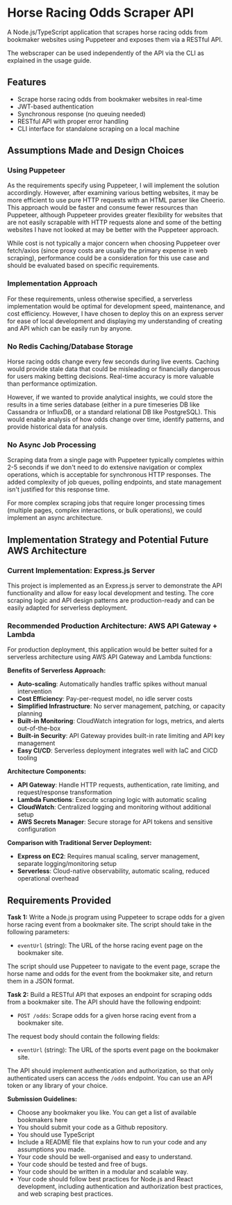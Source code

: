 # Horse Racing Odds Scraper API

A Node.js/TypeScript application that scrapes horse racing odds from bookmaker websites using Puppeteer and exposes them via a RESTful API. 

The webscraper can be used independently of the API via the CLI as explained in the usage guide.

## Features

-  Scrape horse racing odds from bookmaker websites in real-time
-  JWT-based authentication
-  Synchronous response (no queuing needed)
-  RESTful API with proper error handling
-  CLI interface for standalone scraping on a local machine

## Assumptions Made and Design Choices
### Using Puppeteer
As the requirements specify using Puppeteer, I will implement the solution accordingly. However, after examining various betting websites, it may be more efficient to use pure HTTP requests with an HTML parser like Cheerio. This approach would be faster and consume fewer resources than Puppeteer, although Puppeteer provides greater flexibility for websites that are not easily scrapable with HTTP requests alone and some of the betting websites I have not looked at may be better with the Puppeteer approach. 

While cost is not typically a major concern when choosing Puppeteer over fetch/axios (since proxy costs are usually the primary expense in web scraping), performance could be a consideration for this use case and should be evaluated based on specific requirements.

### Implementation Approach
For these requirements, unless otherwise specified, a serverless implementation would be optimal for development speed, maintenance, and cost efficiency. However, I have chosen to deploy this on an express server for ease of local development and displaying my understanding of creating and API which can be easily run by anyone.

### No Redis Caching/Database Storage
Horse racing odds change every few seconds during live events. Caching would provide stale data that could be misleading or financially dangerous for users making betting decisions. Real-time accuracy is more valuable than performance optimization.

However, if we wanted to provide analytical insights, we could store the results in a time series database (either in a pure timeseries DB like Cassandra or InfluxDB, or a standard relational DB like PostgreSQL). This would enable analysis of how odds change over time, identify patterns, and provide historical data for analysis.

### No Async Job Processing
Scraping data from a single page with Puppeteer typically completes within 2-5 seconds if we don't need to do extensive navigation or complex operations, which is acceptable for synchronous HTTP responses. The added complexity of job queues, polling endpoints, and state management isn't justified for this response time. 

For more complex scraping jobs that require longer processing times (multiple pages, complex interactions, or bulk operations), we could implement an async architecture.

## Implementation Strategy and Potential Future AWS Architecture

### Current Implementation: Express.js Server
This project is implemented as an Express.js server to demonstrate the API functionality and allow for easy local development and testing. The core scraping logic and API design patterns are production-ready and can be easily adapted for serverless deployment.

### Recommended Production Architecture: AWS API Gateway + Lambda
For production deployment, this application would be better suited for a serverless architecture using AWS API Gateway and Lambda functions:

**Benefits of Serverless Approach:**
- **Auto-scaling**: Automatically handles traffic spikes without manual intervention
- **Cost Efficiency**: Pay-per-request model, no idle server costs
- **Simplified Infrastructure**: No server management, patching, or capacity planning
- **Built-in Monitoring**: CloudWatch integration for logs, metrics, and alerts out-of-the-box
- **Built-in Security**: API Gateway provides built-in rate limiting and API key management
- **Easy CI/CD**: Serverless deployment integrates well with IaC and CICD tooling

**Architecture Components:**
- **API Gateway**: Handle HTTP requests, authentication, rate limiting, and request/response transformation
- **Lambda Functions**: Execute scraping logic with automatic scaling
- **CloudWatch**: Centralized logging and monitoring without additional setup
- **AWS Secrets Manager**: Secure storage for API tokens and sensitive configuration

**Comparison with Traditional Server Deployment:**
- **Express on EC2**: Requires manual scaling, server management, separate logging/monitoring setup
- **Serverless**: Cloud-native observability, automatic scaling, reduced operational overhead


## Requirements Provided

**Task 1:**
Write a Node.js program using Puppeteer to scrape odds for a given horse racing event from a bookmaker site. The script should take in the following parameters:
- `eventUrl` (string): The URL of the horse racing event page on the bookmaker site.

The script should use Puppeteer to navigate to the event page, scrape the horse name and odds for the event from the bookmaker site, and return them in a JSON format.

**Task 2:**
Build a RESTful API that exposes an endpoint for scraping odds from a bookmaker site. The API should have the following endpoint:
- `POST /odds`: Scrape odds for a given horse racing event from a bookmaker site.

The request body should contain the following fields:
- `eventUrl` (string): The URL of the sports event page on the bookmaker site.

The API should implement authentication and authorization, so that only authenticated users can access the `/odds` endpoint. You can use an API token or any library of your choice.

**Submission Guidelines:**
- Choose any bookmaker you like. You can get a list of available bookmakers here
- You should submit your code as a Github repository.
- You should use TypeScript
- Include a README file that explains how to run your code and any assumptions you made.
- Your code should be well-organised and easy to understand.
- Your code should be tested and free of bugs.
- Your code should be written in a modular and scalable way.
- Your code should follow best practices for Node.js and React development, including authentication and authorization best practices, and web scraping best practices.